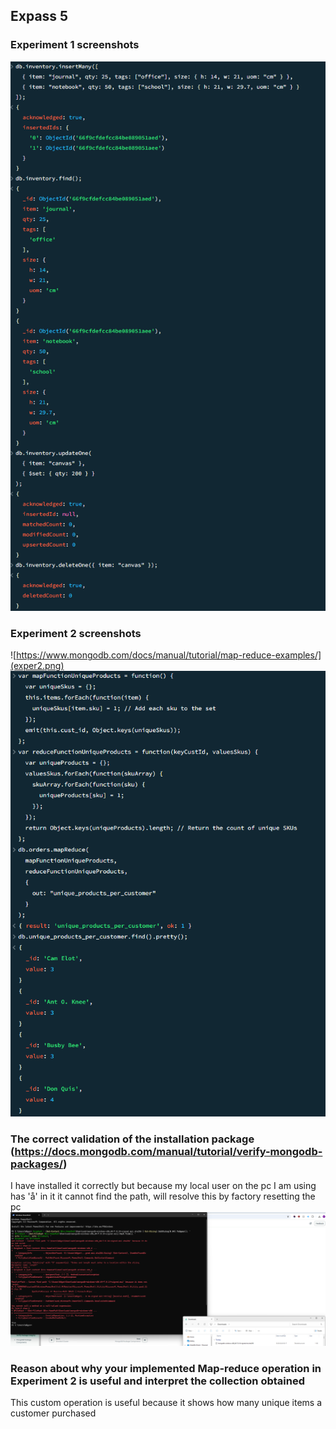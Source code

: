 ## Expass 5

### Experiment 1 screenshots

![Shell output](exer5.png)

### Experiment 2 screenshots

![https://www.mongodb.com/docs/manual/tutorial/map-reduce-examples/](exper2.png)
![Custom](custom.png)

### The correct validation of the installation package (https://docs.mongodb.com/manual/tutorial/verify-mongodb-packages/)

I have installed it correctly but because my local user on the pc I am using has 'å' in it it cannot find the path, will resolve this by factory resetting the pc
![Validation, have the file in downloads but cannot find it in path](error.png)

### Reason about why your implemented Map-reduce operation in Experiment 2 is useful and interpret the collection obtained

This custom operation is useful because it shows how many unique items a customer purchased
